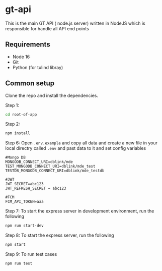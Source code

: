 # gt-api
This is the main GT API ( node.js server) written in NodeJS which is responsible for handle all API end points


## Requirements

* Node 16
* Git
* Python (for tulind libray)


## Common setup

Clone the repo and install the dependencies.

Step 1:

```bash
cd root-of-app
```

Step 2:

```bash
npm install
```

Step 6: Open `.env.example` and copy all data and create a new file in your local directry called `.env` and past data to it and set config variables

```
#Mongo DB
MONGODB_CONNECT_URI=dblink/mde
TEST_MONGODB_CONNECT_URI=dblink/mde_test
TESTDB_MONGODB_CONNECT_URI=dblink/mde_testdb

#JWT
JWT_SECRET=abc123
JWT_REFRESH_SECRET = abc123

#FCM
FCM_API_TOKEN=aaa

```

Step 7: To start the express server in development environment, run the following
```bash
npm run start-dev
```
Step 8: To start the express server, run the following
```bash
npm start
```

Step 9: To run test cases

```bash
npm run test
```



